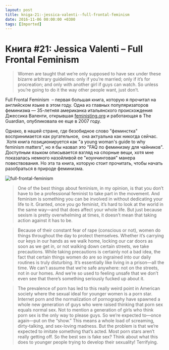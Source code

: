 ```yaml
---
layout: post
title: kniga-21:-jessica-valenti--full-frontal-feminism
date: 2016-11-06 00:00:00 +0300
tags: [Imported]
---
```

# Книга #21: Jessica Valenti – Full Frontal Feminism 

> <div class="bm-quote-content-text">Women are taught that we’re only supposed to have sex under these bizarre arbitrary guidelines: only if you’re married; only if it’s for procreation; and only with another girl if guys can watch. So unless you’re going to do it the way other people want, just don’t.</div>

Full Frontal Feminism  – первая большая книга, которую я прочитал на английском языке в этом году. Одна из главных популяризаторов феминизма — 35-летняя американка итальянского происхождения Джессика Валенти, открывшая [feministing.org](http://feministing.org/) и работающая в The Guardian, опубликовала ее еще в 2007 году.

Однако, в нашей стране, где безобидное слово "феминстка" воспринимается как ругательное,  она актуальна как никогда сейчас.  Хотя книга позиционируется как "a young woman's guide to why feminism matters", но я бы назвал это "FAQ по феминизму для чайников". Доступным языком описывается взгляд на спорные вещи, хотя мне показалась немного назойливой ее "коунчинговая" манера повествования. Но эта та книга, которую стоит прочитать, чтобы начать разобраться в природе феминизма.

![full-frontal-feminism](https://vlaim.s3.amazonaws.com/uploads/2016/11/full-frontal-feminism-189x300.jpg)

> <div class="bm-quote-content-text">One of the best things about feminism, in my opinion, is that you don’t have to be a professional feminist to take part in the movement. And feminism is something you can be involved in without dedicating your life to it. Granted, once you go feminist, it’s hard to look at the world in the same way—and that does affect your whole life. But just because sexism is pretty overwhelming at times, it doesn’t mean that taking action against it has to be.</div>

> <div class="bm-quote-content-text">Because of their constant fear of rape (conscious or not), women do things throughout the day to protect themselves. Whether it’s carrying our keys in our hands as we walk home, locking our car doors as soon as we get in, or not walking down certain streets, we take precautions. While taking precautions is certainly not a bad idea, the fact that certain things women do are so ingrained into our daily routines is truly disturbing. It’s essentially like living in a prison—all the time. We can’t assume that we’re safe anywhere: not on the streets, not in our homes. And we’re so used to feeling unsafe that we don’t even see that there’s something seriously fucked up about it.</div>

> <div class="bm-quote-content-text">The prevalence of porn has led to this really weird point in American society where the sexual ideal for younger women is a porn star. Internet porn and the normalization of pornography have spawned a whole new generation of guys who were raised thinking that porn sex equals normal sex. Not to mention a generation of girls who think porn sex is the only way to please guys. So we’re expected to—once again—put on the “show.” This means a whole load of screaming, dirty-talking, and sex-loving madness. But the problem is that we’re expected to imitate something that’s acted. Most porn stars aren’t really getting off. So the best sex is fake sex? Think about what this does to younger people trying to develop their sexuality! Terrifying.</div>